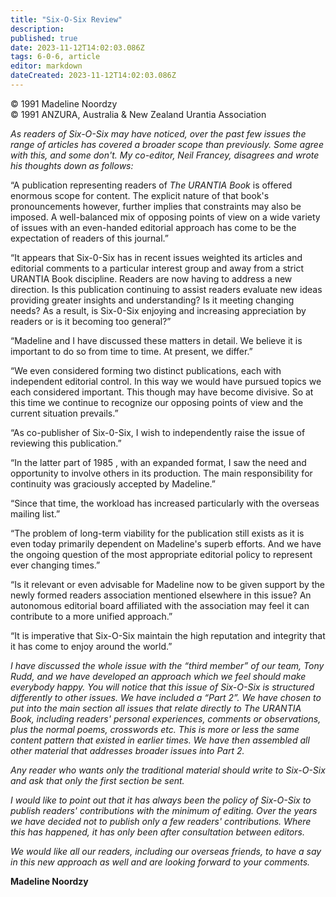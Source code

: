 ```yaml
---
title: "Six-O-Six Review"
description: 
published: true
date: 2023-11-12T14:02:03.086Z
tags: 6-0-6, article
editor: markdown
dateCreated: 2023-11-12T14:02:03.086Z
---
```


<p class="v-card v-sheet theme--light gray lighten-3 px-2 py-1">© 1991 Madeline Noordzy<br>© 1991 ANZURA, Australia & New Zealand Urantia Association</p>

_As readers of Six-O-Six may have noticed, over the past few issues the range of articles has covered a broader scope than previously. Some agree with this, and some don't. My co-editor, Neil Francey, disagrees and wrote his thoughts down as follows:_

“A publication representing readers of _The URANTIA Book_ is offered enormous scope for content. The explicit nature of that book's pronouncements however, further implies that constraints may also be imposed. A well-balanced mix of opposing points of view on a wide variety of issues with an even-handed editorial approach has come to be the expectation of readers of this journal.”

“It appears that Six-0-Six has in recent issues weighted its articles and editorial comments to a particular interest group and away from a strict URANTIA Book discipline. Readers are now having to address a new direction. Is this publication continuing to assist readers evaluate new ideas providing greater insights and understanding? Is it meeting changing needs? As a result, is Six-0-Six enjoying and increasing appreciation by readers or is it becoming too general?”

“Madeline and I have discussed these matters in detail. We believe it is important to do so from time to time. At present, we differ.”

“We even considered forming two distinct publications, each with independent editorial control. In this way we would have pursued topics we each considered important. This though may have become divisive. So at this time we continue to recognize our opposing points of view and the current situation prevails.”

“As co-publisher of Six-0-Six, I wish to independently raise the issue of reviewing this publication.”

“In the latter part of 1985 , with an expanded format, I saw the need and opportunity to involve others in its production. The main responsibility for continuity was graciously accepted by Madeline.”

“Since that time, the workload has increased particularly with the overseas mailing list.”

“The problem of long-term viability for the publication still exists as it is even today primarily dependent on Madeline's superb efforts. And we have the ongoing question of the most appropriate editorial policy to represent ever changing times.”

“Is it relevant or even advisable for Madeline now to be given support by the newly formed readers association mentioned elsewhere in this issue? An autonomous editorial board affiliated with the association may feel it can contribute to a more unified approach.”

“It is imperative that Six-O-Six maintain the high reputation and integrity that it has come to enjoy around the world.”

_I have discussed the whole issue with the “third member” of our team, Tony Rudd, and we have developed an approach which we feel should make everybody happy. You will notice that this issue of Six-O-Six is structured differently to other issues. We have included a “Part 2”. We have chosen to put into the main section all issues that relate directly to _The URANTIA Book_, including readers' personal experiences, comments or observations, plus the normal poems, crosswords etc. This is more or less the same content pattern that existed in earlier times. We have then assembled all other material that addresses broader issues into Part 2._

_Any reader who wants only the traditional material should write to Six-O-Six and ask that only the first section be sent._

_I would like to point out that it has always been the policy of Six-O-Six to publish readers' contributions with the minimum of editing. Over the years we have decided not to publish only a few readers' contributions. Where this has happened, it has only been after consultation between editors._

_We would like all our readers, including our overseas friends, to have a say in this new approach as well and are looking forward to your comments._

**Madeline Noordzy**